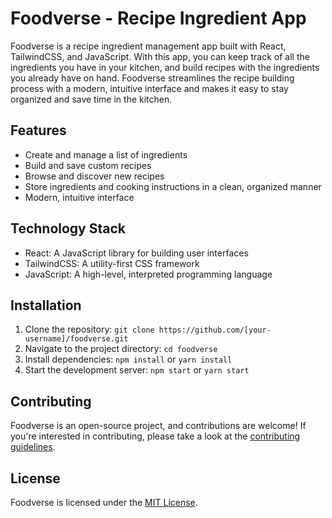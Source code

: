 # Foodverse - Recipe Ingredient App

Foodverse is a recipe ingredient management app built with React, TailwindCSS, and JavaScript. With this app, you can keep track of all the ingredients you have in your kitchen, and build recipes with the ingredients you already have on hand. Foodverse streamlines the recipe building process with a modern, intuitive interface and makes it easy to stay organized and save time in the kitchen.

## Features
- Create and manage a list of ingredients
- Build and save custom recipes
- Browse and discover new recipes
- Store ingredients and cooking instructions in a clean, organized manner
- Modern, intuitive interface

## Technology Stack
- React: A JavaScript library for building user interfaces
- TailwindCSS: A utility-first CSS framework
- JavaScript: A high-level, interpreted programming language

## Installation
1. Clone the repository: `git clone https://github.com/[your-username]/foodverse.git`
2. Navigate to the project directory: `cd foodverse`
3. Install dependencies: `npm install` or `yarn install`
4. Start the development server: `npm start` or `yarn start`

## Contributing
Foodverse is an open-source project, and contributions are welcome! If you're interested in contributing, please take a look at the [contributing guidelines](CONTRIBUTING.md).

## License
Foodverse is licensed under the [MIT License](LICENSE).

